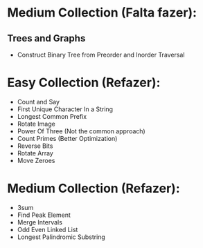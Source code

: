 # Medium Collection (Falta fazer):
## Trees and Graphs
* Construct Binary Tree from Preorder and Inorder Traversal

# Easy Collection (Refazer):
* Count and Say
* First Unique Character In a String
* Longest Common Prefix
* Rotate Image
* Power Of Three (Not the common approach)
* Count Primes (Better Optimization)
* Reverse Bits
* Rotate Array
* Move Zeroes

# Medium Collection (Refazer):
* 3sum
* Find Peak Element
* Merge Intervals
* Odd Even Linked List
* Longest Palindromic Substring
